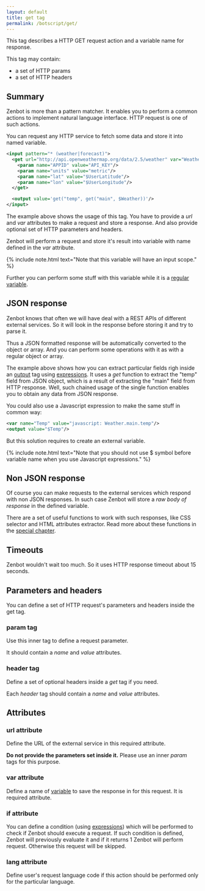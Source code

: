 ```yaml
---
layout: default
title: get tag
permalink: /botscript/get/
---
```


This tag describes a HTTP GET request action and a variable name for response.

This tag may contain:

- a set of HTTP params
- a set of HTTP headers

## Summary
Zenbot is more than a pattern matcher.
It enables you to perform a common actions to implement natural language interface.
HTTP request is one of such actions.

You can request any HTTP service to fetch some data and store it into named variable.

```xml
<input pattern="* (weather|forecast)">
  <get url="http://api.openweathermap.org/data/2.5/weather" var="Weather">
    <param name="APPID" value="API_KEY"/>
    <param name="units" value="metric"/>
    <param name="lat" value="$UserLatitude"/>
    <param name="lon" value="$UserLongitude"/>
  </get>

  <output value='get("temp", get("main", $Weather))'/>
</input>
```

The example above shows the usage of this tag.
You have to provide a _url_ and _var_ attributes to make a request and store a response.
And also provide optional set of HTTP parameters and headers.

Zenbot will perform a request and store it\'s result into variable with name defined in the _var_ attribute.

{% include note.html text="Note that this variable will have an input scope." %}

Further you can perform some stuff with this variable while it is a [regular variable](/botscript/var/).

## JSON response
Zenbot knows that often we will have deal with a REST APIs of different external services.
So it will look in the response before storing it and try to parse it.

Thus a JSON formatted response will be automatically converted to the object or array.
And you can perform some operations with it as with a regular object or array.

The example above shows how you can extract particular fields righ inside an [output](/botscript/output/) tag using [expressions](/expressions/).
It uses a _get_ function to extract the "temp" field from JSON object, which is a result of extracting the "main" field from HTTP response.
Well, such chained usage of the single function enables you to obtain any data from JSON response.

You could also use a Javascript expression to make the same stuff in common way:

```xml
<var name="Temp" value="javascript: Weather.main.temp"/>
<output value="$Temp"/>
```

But this solution requires to create an external variable.

{% include note.html text="Note that you should not use $ symbol before variable name when you use Javascript expressions." %}

## Non JSON response
Of course you can make requests to the external services which respond with non JSON responses.
In such case Zenbot will store a _raw body of response_ in the defined variable.

There are a set of useful functions to work with such responses, like CSS selector and HTML attributes extractor.
Read more about these functions in the [special chapter](/expressions/).

## Timeouts
Zenbot wouldn\'t wait too much. So it uses HTTP response timeout about 15 seconds.

## Parameters and headers
You can define a set of HTTP request\'s parameters and headers inside the get tag.

### **param** tag
Use this inner tag to define a request parameter.

It should contain a _name_ and _value_ attributes.

### **header** tag
Define a set of optional headers inside a _get_ tag if you need.

Each _header_ tag should contain a _name_ and _value_ attributes.

## Attributes

### **url** attribute
Define the URL of the external service in this required attribute.

**Do not provide the parameters set inside it.** Please use an inner _param_ tags for this purpose.

### **var** attribute
Define a name of [variable](/botscript/var/) to save the response in for this request. It is required attribute.

### **if** attribute
You can define a condition (using [expressions](/vars/expressions/)) which will be performed to check if Zenbot should execute a request.
If such condition is defined, Zenbot will previously evaluate it and if it returns 1 Zenbot will perform request.
Otherwise this request will be skipped.

### **lang** attribute
Define user\'s request language code if this action should be performed only for the particular language.